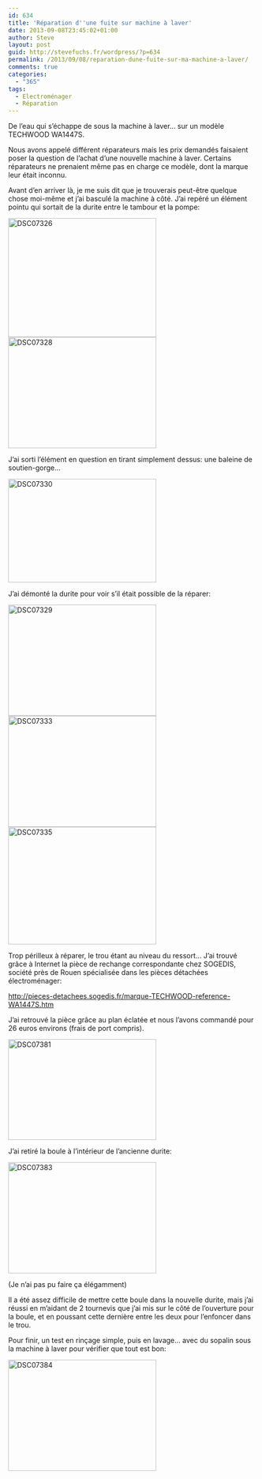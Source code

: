 ```yaml
---
id: 634
title: 'Réparation d''une fuite sur machine à laver'
date: 2013-09-08T23:45:02+01:00
author: Steve
layout: post
guid: http://stevefuchs.fr/wordpress/?p=634
permalink: /2013/09/08/reparation-dune-fuite-sur-ma-machine-a-laver/
comments: true
categories:
  - "365"
tags:
  - Electroménager
  - Réparation
---
```

De l&rsquo;eau qui s&rsquo;échappe de sous la machine à laver&#8230; sur un modèle TECHWOOD WA1447S.

Nous avons appelé différent réparateurs mais les prix demandés faisaient poser la question de l&rsquo;achat d&rsquo;une nouvelle machine à laver. Certains réparateurs ne prenaient même pas en charge ce modèle, dont la marque leur était inconnu.

Avant d&rsquo;en arriver là, je me suis dit que je trouverais peut-être quelque chose moi-même et j&rsquo;ai basculé la machine à côté. J&rsquo;ai repéré un élément pointu qui sortait de la durite entre le tambour et la pompe:

[<img class="alignnone size-medium wp-image-636" src="https://i0.wp.com/stevefuchs.fr/wordpress/wp-content/uploads/2013/09/DSC07326.jpg?resize=300%2C241" alt="DSC07326" width="300" height="241" srcset="https://i0.wp.com/stevefuchs.fr/wordpress/wp-content/uploads/2013/09/DSC07326.jpg?resize=300%2C241 300w, https://i0.wp.com/stevefuchs.fr/wordpress/wp-content/uploads/2013/09/DSC07326.jpg?resize=624%2C502 624w, https://i0.wp.com/stevefuchs.fr/wordpress/wp-content/uploads/2013/09/DSC07326.jpg?w=1000 1000w" sizes="(max-width: 300px) 85vw, 300px" data-recalc-dims="1" />](https://i0.wp.com/stevefuchs.fr/wordpress/wp-content/uploads/2013/09/DSC07326.jpg) [<img class="alignnone size-medium wp-image-637" src="https://i0.wp.com/stevefuchs.fr/wordpress/wp-content/uploads/2013/09/DSC07328.jpg?resize=300%2C225" alt="DSC07328" width="300" height="225" srcset="https://i0.wp.com/stevefuchs.fr/wordpress/wp-content/uploads/2013/09/DSC07328.jpg?resize=300%2C225 300w, https://i0.wp.com/stevefuchs.fr/wordpress/wp-content/uploads/2013/09/DSC07328.jpg?resize=624%2C468 624w, https://i0.wp.com/stevefuchs.fr/wordpress/wp-content/uploads/2013/09/DSC07328.jpg?w=1000 1000w" sizes="(max-width: 300px) 85vw, 300px" data-recalc-dims="1" />](https://i0.wp.com/stevefuchs.fr/wordpress/wp-content/uploads/2013/09/DSC07328.jpg)

J&rsquo;ai sorti l&rsquo;élément en question en tirant simplement dessus: une baleine de soutien-gorge&#8230;

[<img class="alignnone size-medium wp-image-638" src="https://i1.wp.com/stevefuchs.fr/wordpress/wp-content/uploads/2013/09/DSC07330.jpg?resize=300%2C210" alt="DSC07330" width="300" height="210" srcset="https://i1.wp.com/stevefuchs.fr/wordpress/wp-content/uploads/2013/09/DSC07330.jpg?resize=300%2C210 300w, https://i1.wp.com/stevefuchs.fr/wordpress/wp-content/uploads/2013/09/DSC07330.jpg?resize=624%2C438 624w, https://i1.wp.com/stevefuchs.fr/wordpress/wp-content/uploads/2013/09/DSC07330.jpg?w=1000 1000w" sizes="(max-width: 300px) 85vw, 300px" data-recalc-dims="1" />](https://i1.wp.com/stevefuchs.fr/wordpress/wp-content/uploads/2013/09/DSC07330.jpg)

J&rsquo;ai démonté la durite pour voir s&rsquo;il était possible de la réparer:

[<img class="alignnone size-medium wp-image-639" src="https://i1.wp.com/stevefuchs.fr/wordpress/wp-content/uploads/2013/09/DSC07329.jpg?resize=300%2C225" alt="DSC07329" width="300" height="225" srcset="https://i1.wp.com/stevefuchs.fr/wordpress/wp-content/uploads/2013/09/DSC07329.jpg?resize=300%2C225 300w, https://i1.wp.com/stevefuchs.fr/wordpress/wp-content/uploads/2013/09/DSC07329.jpg?resize=624%2C468 624w, https://i1.wp.com/stevefuchs.fr/wordpress/wp-content/uploads/2013/09/DSC07329.jpg?w=1000 1000w" sizes="(max-width: 300px) 85vw, 300px" data-recalc-dims="1" />](https://i1.wp.com/stevefuchs.fr/wordpress/wp-content/uploads/2013/09/DSC07329.jpg) [<img class="alignnone size-medium wp-image-640" src="https://i1.wp.com/stevefuchs.fr/wordpress/wp-content/uploads/2013/09/DSC07333.jpg?resize=300%2C225" alt="DSC07333" width="300" height="225" srcset="https://i1.wp.com/stevefuchs.fr/wordpress/wp-content/uploads/2013/09/DSC07333.jpg?resize=300%2C225 300w, https://i1.wp.com/stevefuchs.fr/wordpress/wp-content/uploads/2013/09/DSC07333.jpg?resize=624%2C468 624w, https://i1.wp.com/stevefuchs.fr/wordpress/wp-content/uploads/2013/09/DSC07333.jpg?w=1000 1000w" sizes="(max-width: 300px) 85vw, 300px" data-recalc-dims="1" />](https://i1.wp.com/stevefuchs.fr/wordpress/wp-content/uploads/2013/09/DSC07333.jpg) [<img class="alignnone size-medium wp-image-641" src="https://i2.wp.com/stevefuchs.fr/wordpress/wp-content/uploads/2013/09/DSC07335.jpg?resize=300%2C238" alt="DSC07335" width="300" height="238" srcset="https://i2.wp.com/stevefuchs.fr/wordpress/wp-content/uploads/2013/09/DSC07335.jpg?resize=300%2C238 300w, https://i2.wp.com/stevefuchs.fr/wordpress/wp-content/uploads/2013/09/DSC07335.jpg?resize=624%2C496 624w, https://i2.wp.com/stevefuchs.fr/wordpress/wp-content/uploads/2013/09/DSC07335.jpg?w=1000 1000w" sizes="(max-width: 300px) 85vw, 300px" data-recalc-dims="1" />](https://i2.wp.com/stevefuchs.fr/wordpress/wp-content/uploads/2013/09/DSC07335.jpg)

Trop périlleux à réparer, le trou étant au niveau du ressort&#8230; J&rsquo;ai trouvé grâce à Internet la pièce de rechange correspondante chez SOGEDIS, société près de Rouen spécialisée dans les pièces détachées électroménager:

<http://pieces-detachees.sogedis.fr/marque-TECHWOOD-reference-WA1447S.htm>

J&rsquo;ai retrouvé la pièce grâce au plan éclatée et nous l&rsquo;avons commandé pour 26 euros environs (frais de port compris).

[<img class="alignnone size-medium wp-image-642" src="https://i1.wp.com/stevefuchs.fr/wordpress/wp-content/uploads/2013/09/DSC07381.jpg?resize=300%2C204" alt="DSC07381" width="300" height="204" srcset="https://i1.wp.com/stevefuchs.fr/wordpress/wp-content/uploads/2013/09/DSC07381.jpg?resize=300%2C204 300w, https://i1.wp.com/stevefuchs.fr/wordpress/wp-content/uploads/2013/09/DSC07381.jpg?resize=624%2C424 624w, https://i1.wp.com/stevefuchs.fr/wordpress/wp-content/uploads/2013/09/DSC07381.jpg?w=1000 1000w" sizes="(max-width: 300px) 85vw, 300px" data-recalc-dims="1" />](https://i1.wp.com/stevefuchs.fr/wordpress/wp-content/uploads/2013/09/DSC07381.jpg)

J&rsquo;ai retiré la boule à l&rsquo;intérieur de l&rsquo;ancienne durite:

[<img class="alignnone size-medium wp-image-643" src="https://i1.wp.com/stevefuchs.fr/wordpress/wp-content/uploads/2013/09/DSC07383.jpg?resize=300%2C225" alt="DSC07383" width="300" height="225" srcset="https://i1.wp.com/stevefuchs.fr/wordpress/wp-content/uploads/2013/09/DSC07383.jpg?resize=300%2C225 300w, https://i1.wp.com/stevefuchs.fr/wordpress/wp-content/uploads/2013/09/DSC07383.jpg?resize=624%2C468 624w, https://i1.wp.com/stevefuchs.fr/wordpress/wp-content/uploads/2013/09/DSC07383.jpg?w=1000 1000w" sizes="(max-width: 300px) 85vw, 300px" data-recalc-dims="1" />](https://i1.wp.com/stevefuchs.fr/wordpress/wp-content/uploads/2013/09/DSC07383.jpg)

(Je n&rsquo;ai pas pu faire ça élégamment)

Il a été assez difficile de mettre cette boule dans la nouvelle durite, mais j&rsquo;ai réussi en m&rsquo;aidant de 2 tournevis que j&rsquo;ai mis sur le côté de l&rsquo;ouverture pour la boule, et en poussant cette dernière entre les deux pour l&rsquo;enfoncer dans le trou.

Pour finir, un test en rinçage simple, puis en lavage&#8230; avec du sopalin sous la machine à laver pour vérifier que tout est bon:

[<img class="alignnone size-medium wp-image-644" src="https://i0.wp.com/stevefuchs.fr/wordpress/wp-content/uploads/2013/09/DSC07384.jpg?resize=300%2C225" alt="DSC07384" width="300" height="225" srcset="https://i0.wp.com/stevefuchs.fr/wordpress/wp-content/uploads/2013/09/DSC07384.jpg?resize=300%2C225 300w, https://i0.wp.com/stevefuchs.fr/wordpress/wp-content/uploads/2013/09/DSC07384.jpg?resize=624%2C468 624w, https://i0.wp.com/stevefuchs.fr/wordpress/wp-content/uploads/2013/09/DSC07384.jpg?w=1000 1000w" sizes="(max-width: 300px) 85vw, 300px" data-recalc-dims="1" />](https://i0.wp.com/stevefuchs.fr/wordpress/wp-content/uploads/2013/09/DSC07384.jpg)